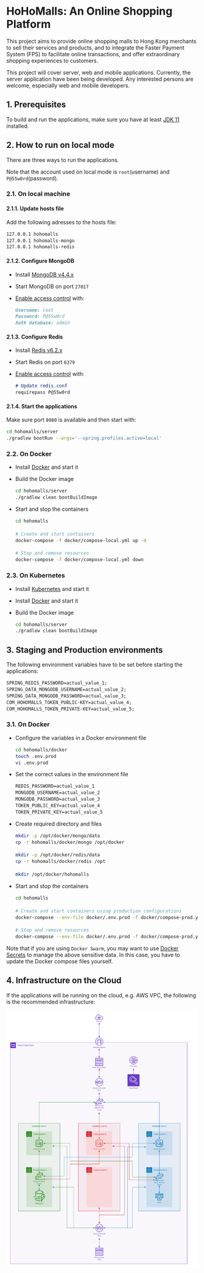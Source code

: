 # HoHoMalls: An Online Shopping Platform

This project aims to provide online shopping malls to Hong Kong merchants to sell their services and products, and to integrate the Faster Payment System (FPS) to facilitate online transactions, and offer extraordinary shopping experiences to customers.

This project will cover server, web and mobile applications. Currently, the server application have been being developed. Any interested persons are welcome, especially web and mobile developers.

## 1. Prerequisites

To build and run the applications, make sure you have at least [JDK 11](http://openjdk.java.net/) installed.

## 2. How to run on local mode

There are three ways to run the applications.

Note that the account used on local mode is `root`(username) and `P@55w0rd`(password).

### 2.1. On local machine

#### 2.1.1. Update hosts file

Add the following adresses to the hosts file:

```markdown
127.0.0.1 hohomalls
127.0.0.1 hohomalls-mongo
127.0.0.1 hohomalls-redis
```

#### 2.1.2. Configure MongoDB

- Install [MongoDB v4.4.x](https://www.mongodb.com/try/download)
- Start MongoDB on port `27017`
- [Enable access control](https://docs.mongodb.com/v4.4/tutorial/enable-authentication/) with:

    ```markdown
    Username: root
    Password: P@55w0rd
    Auth database: admin
    ```

#### 2.1.3. Configure Redis

- Install [Redis v6.2.x](https://redis.io/download)
- Start Redis on port `6379`
- [Enable access control](https://stackink.com/how-to-set-password-for-redis-server/) with:

    ```markdown
    # Update redis.conf
    requirepass P@55w0rd
    ```

#### 2.1.4. Start the applications

Make sure port `8080` is available and then start with:

```bash
cd hohomalls/server
./gradlew bootRun --args='--spring.profiles.active=local'
```

### 2.2. On Docker

- Install [Docker](https://www.docker.com/get-started) and start it
- Build the Docker image

    ```bash
    cd hohomalls/server
    ./gradlew clean bootBuildImage
    ```

- Start and stop the containers

    ```bash
    cd hohomalls

    # Create and start containers
    docker-compose -f docker/compose-local.yml up -d

    # Stop and remove resources
    docker-compose -f docker/compose-local.yml down
    ```

### 2.3. On Kubernetes

- Install [Kubernetes](https://kubernetes.io/docs/setup/) and start it
- Install [Docker](https://www.docker.com/get-started) and start it
- Build the Docker image

    ```bash
    cd hohomalls/server
    ./gradlew clean bootBuildImage
    ```

## 3. Staging and Production environments

The following environment variables have to be set before starting the applications:

```markdown
SPRING_REDIS_PASSWORD=actual_value_1;
SPRING_DATA_MONGODB_USERNAME=actual_value_2;
SPRING_DATA_MONGODB_PASSWORD=actual_value_3;
COM_HOHOMALLS_TOKEN_PUBLIC-KEY=actual_value_4;
COM_HOHOMALLS_TOKEN_PRIVATE-KEY=actual_value_5;
```

### 3.1. On Docker

- Configure the variables in a Docker environment file

    ```bash
    cd hohomalls/docker
    touch .env.prod
    vi .env.prod
    ```

- Set the correct values in the environment file

    ```markdown
    REDIS_PASSWORD=actual_value_1
    MONGODB_USERNAME=actual_value_2
    MONGODB_PASSWORD=actual_value_3
    TOKEN_PUBLIC_KEY=actual_value_4
    TOKEN_PRIVATE_KEY=actual_value_5
    ```

- Create required directory and files

    ````bash
    mkdir -p /opt/docker/mongo/data
    cp -r hohomalls/docker/mongo /opt/docker
    
    mkdir -p /opt/docker/redis/data
    cp -r hohomalls/docker/redis /opt
    
    mkdir /opt/docker/hohomalls
    ````

- Start and stop the containers

    ```bash
    cd hohomalls

    # Create and start containers using production configurations
    docker-compose --env-file docker/.env.prod -f docker/compose-prod.yml up -d

    # Stop and remove resources
    docker-compose --env-file docker/.env.prod -f docker/compose-prod.yml down
    ```

Note that if you are using `Docker Swarm`, you may want to
use [Docker Secrets](https://docs.docker.com/engine/swarm/secrets/) to manage the above sensitive data. In this case,
you have to update the Docker compose files yourself.

## 4. Infrastructure on the Cloud

If the applications will be running on the cloud, e.g. AWS VPC, the following is the recommended infrastructure:

![AWS Infrastructure](/docs/aws-infrastructure.png)
